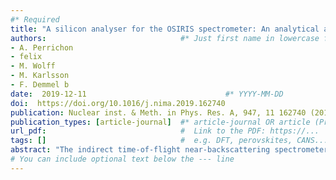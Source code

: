 ```yaml
---
#* Required
title: "A silicon analyser for the OSIRIS spectrometer: An analytical and Monte Carlo simulation study"                             #*
authors:                              #* Just first name in lowercase for those from our group
- A. Perrichon
- felix
- M. Wolff
- M. Karlsson
- F. Demmel b
date:  2019-12-11                               #* YYYY-MM-DD
doi:  https://doi.org/10.1016/j.nima.2019.162740                                #* https://doi.org/...
publication: Nuclear inst. & Meth. in Phys. Res. A, 947, 11 162740 (2019)                         #  e.g., J. Phys. Chem. Lett. 2025, 16, 1, 184–190.
publication_types: [article-journal]  #* article-journal OR article (Preprint)
url_pdf:                              #  Link to the PDF: https://...
tags: []                              #  e.g. DFT, perovskites, CANS...
abstract: "The indirect time-of-flight near-backscattering spectrometer OSIRIS at the ISIS Facility is being upgraded with the addition of a silicon analyser. The new analyser bank will allow to increase the dynamic range, giving access to relaxation times up to 400 ps, and provide a further dimension in momentum transfer detection with the help of position-sensitive detectors. Here we present analytical calculations for the energy resolution and an extensive Monte Carlo simulation study to assess the performance of the new analyser bank. Simulation and calculation agree perfectly and confirm the initial design parameters of the spectrometer. The simulations predict similar detected intensity but with a higher resolution compared to the existing analyser setup using pyrolytic graphite crystals. Furthermore, the simulations stress the importance of the sample height for this setup and point toward a necessary further upgrade of the guide system. Further improvements of the energy resolution might be achieved with a pulse shaping chopper."                          #* Copy of the abstract
# You can include optional text below the --- line
---
```


